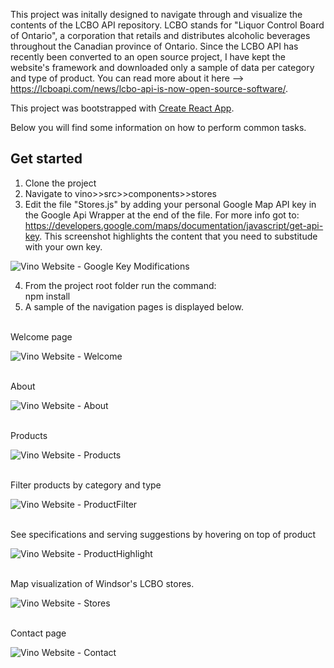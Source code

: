

This project was initally designed to navigate through and visualize the contents of the LCBO API repository. LCBO stands for "Liquor Control Board of Ontario", a corporation that retails and distributes alcoholic beverages throughout the Canadian province of Ontario. Since the LCBO API has recently been converted to an open source project, I have kept the website's framework and downloaded only a sample of data per category and type of product.
You can read more about it here --> https://lcboapi.com/news/lcbo-api-is-now-open-source-software/. 

This project was bootstrapped with [Create React App](https://github.com/facebookincubator/create-react-app).

Below you will find some information on how to perform common tasks.<br>

## Get started
1. Clone the project
2. Navigate to vino>>src>>components>>stores
3. Edit the file "Stores.js" by adding your personal Google Map API key in the Google Api Wrapper at the end of the file. For more info got to: https://developers.google.com/maps/documentation/javascript/get-api-key. This screenshot highlights the content that you need to substitude with your own key. 

![Vino Website - Google Key Modifications](screenshots/gKey.PNG)

4. From the project root folder run the command: <br> npm install
5. A sample of the navigation pages is displayed below.

<br>
Welcome page

![Vino Website - Welcome](screenshots/HomePage.PNG)

<br>
About

![Vino Website - About](/screenshots/About.png)

<br>
Products

![Vino Website - Products](/screenshots/Products.PNG)

<br>
Filter products by category and type

![Vino Website - ProductFilter](/screenshots/SelectProduct.png)

<br>
See specifications and serving suggestions by hovering on top of product

![Vino Website - ProductHighlight](/screenshots/ProductHighlight.png)

<br>
Map visualization of Windsor's LCBO stores. 

![Vino Website - Stores](/screenshots/Stores.png)

<br>
Contact page

![Vino Website - Contact](/screenshots/Contact.png)


